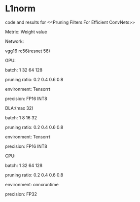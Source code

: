 # L1norm
code and results for &lt;&lt;Pruning Filters For Efficient ConvNets>>

Metric: Weight value

Network:

vgg16 rc56(resnet 56)

GPU:

batch: 1 32 64 128

pruning ratio: 0.2 0.4 0.6 0.8

environment: Tensorrt

precision: FP16 INT8


DLA:(max 32)

batch: 1 8 16 32

pruning ratio: 0.2 0.4 0.6 0.8

environment: Tensorrt

precision: FP16 INT8


CPU:

batch: 1 32 64 128

pruning ratio: 0.2 0.4 0.6 0.8

environment: onnxruntime

precision: FP32


